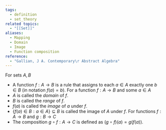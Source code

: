 ```yaml
---
tags:
  - definition
  - set_theory
related topics:
  - "[[Set]]"
aliases:
  - Mapping
  - Domain
  - Image
  - Function composition
reference:
  - "Gallian, J A. Contemporary\r Abstract Algebra"
---
```

For sets $A,B$
- A function $f:A\to B$ is a rule that assigns to each $a\in A$ exactly one $b\in B$ (in notation $f(a)=b$).
For a function $f:A\to B$ and some $a\in A$
- $A$ is called the _domain_ of $f$.
- $B$ is called the _range_ of $f$.
- $f(a)$ is called the _image_ of $a$ under $f$.
- $\{f(a)\in B: a\in A\}\subseteq B$  is called the image of $A$ under $f$.
For functions $f:A\to B$ and $g:B\to C$
- The composition $g\circ f: A\to C$ is defined as $(g\circ f)(a)=g(f(a))$.